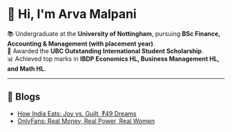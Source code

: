 # 👋 Hi, I'm Arva Malpani  

📚 Undergraduate at the **University of Nottingham**, pursuing **BSc Finance, Accounting & Management (with placement year)**.  
🏅 Awarded the **UBC Outstanding International Student Scholarship**.  
📊 Achieved top marks in **IBDP Economics HL, Business Management HL, and Math HL**.  

---
## 📖 Blogs
- [How India Eats: Joy vs. Guilt, ₹49 Dreams](blogs/how-india-eats.md)
-  [OnlyFans: Real Money, Real Power, Real Women](blogs/onlyfans-real-money.md)


